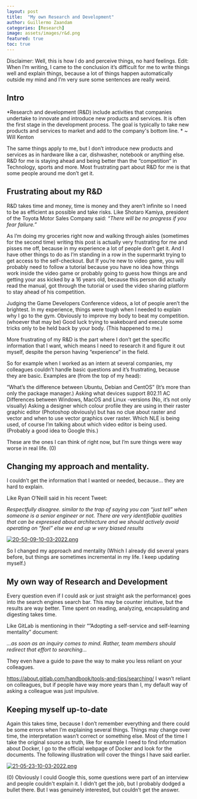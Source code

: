 ```yaml
---
layout: post
title:  "My own Research and Development"
author: Guillermo Zaandam
categories: [Research]
image: assets/images/r&d.png
featured: true
toc: true
---
```



Disclaimer: Well, this is how I do and perceive things, no hard feelings.
Edit: When I’m writing, I came to the conclusion it’s difficult for me to write things well and explain things, because a lot of things happen automatically outside my mind and I’m very sure some sentences are really weird.

## Intro

*Research and development (R&D) include activities that companies undertake to innovate and introduce new products and services. It is often the first stage in the development process. The goal is typically to take new products and services to market and add to the company's bottom line. * ~ Will Kenton

The same things apply to me, but I don’t introduce new products and services as in hardware like a car, dishwasher, notebook or anything else. R&D for me is staying ahead and being better than the “competition” in Technology, sports and more. Most frustrating part about R&D for me is that some people around me don’t get it.

## Frustrating about my R&D

R&D takes time and money, time is money and they aren’t infinite so I need to be as efficient as possible and take risks. Like Shotaro Kamiya, president of the Toyota Motor Sales Company said: *“There will be no progress if you fear failure.”*

As I’m doing my groceries right now and walking through aisles (sometimes for the second time) writing this post is actually very frustrating for me and pisses me off, because in my experience a lot of people don’t get it. And I have other things to do as I’m standing in a row in the supermarkt trying to get access to the self-checkout. But If you’re new to video game, you will probably need to follow a tutorial because you have no idea how things work inside the video game or probably going to guess how things are and getting your ass kicked by a 16 years old, because this person did actually read the manual, got through the tutorial or used the video sharing platform to stay ahead of his competition.

Judging the Game Developers Conference videos, a lot of people aren’t the brightest.
In my experience, things were tough when I needed to explain why I go to the gym. Obviously to improve my body to beat my competition. (whoever that may be) Good luck trying to wakeboard and execute some tricks only to be held back by your body. (This happened to me.)

More frustrating of my R&D is the part where I don’t get the specific information that I want, which means I need to research it and figure it out myself, despite the person having “experience” in the field.

So for example when I worked as an intern at several companies, my colleagues couldn’t handle basic questions and it’s frustrating, because they are basic. Examples are (from the top of my head):

“What’s the difference between Ubuntu, Debian and CentOS” (It’s more than only the package manager.)
Asking what devices support 802.11 AC
Differences between Windows, MacOS and Linux -versions (No, it’s not only visually)
Asking a designer which colour profile they are using in their raster graphic editor (Photoshop obviously) but has no clue about raster and vector and when to use vector graphics over raster.
Which NLE is being used, of course I’m talking about which video editor is being used. (Probably a good idea to Google this.)

These are the ones I can think of right now, but I’m sure things were way worse in real life. (0)

## Changing my approach and mentality.

I couldn’t get the information that I wanted or needed, because… they are hard to explain.

Like Ryan O’Neill said in his recent Tweet:

*Respectfully disagree. similar to the trap of saying you can “just tell” when someone is a senior engineer or not. There are very identifiable qualities that can be expressed about architecture and we should actively avoid operating on “feel” else we end up w very biased results*

[![20-50-09-10-03-2022.png](https://i.postimg.cc/0N404rhJ/20-50-09-10-03-2022.png)](https://postimg.cc/XZw5GNjV)


So I changed my approach and mentality (Which I already did several years before, but things are sometimes incremental in my life. I keep updating myself.)

## My own way of Research and Development

Every question even if I could ask or just straight ask the performance) goes into the search engines search bar. This may be counter intuitive, but the results are way better.
Time spent on reading, analyzing, encapsulating and digesting takes time.

Like GitLab is mentioning in their “”Adopting a self-service and self-learning mentality” document:

*...as soon as an inquiry comes to mind. Rather, team members should redirect that effort to searching…*

They even have a guide to pave the way to make you less reliant on your colleagues.

https://about.gitlab.com/handbook/tools-and-tips/searching/
I wasn’t reliant on colleagues, but if people have way more years than I, my default way of asking a colleague was just impulsive.

## Keeping myself up-to-date

Again this takes time, because I don’t remember everything and there could be some errors when I’m explaining several things. Things may change over time, the interpretation wasn’t correct or something else. Most of the time I take the original source as truth, like for example I need to find information about Docker, I go to the official webpage of Docker and look for the documents. The following illustration will cover the things I have said earlier.

[![21-05-23-10-03-2022.png](https://i.postimg.cc/RFVy930C/21-05-23-10-03-2022.png)](https://postimg.cc/qtSjxvnW)

(0) Obviously I could Google this, some questions were part of an interview and people couldn't explain it. I didn’t get the job, but I probably dodged a bullet there. But I was genuinely interested, but couldn’t get the answer.